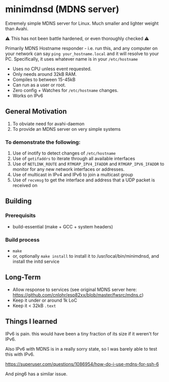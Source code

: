 # minimdnsd (MDNS server)

Extremely simple MDNS server for Linux. Much smaller and lighter weight than Avahi.

⚠️ This has not been battle hardened, or even thoroughly checked ⚠️

Primarily MDNS Hostname responder - i.e. run this, and any computer on your network can say `ping your_hostname.local`  and it will resolve to your PC. Specifically, it uses whatever name is in your `/etc/hostname`

 * Uses no CPU unless event requested.
 * Only needs around 32kB RAM.
 * Compiles to between 15-45kB
 * Can run as a user or root.
 * Zero config + Watches for `/etc/hostname` changes.
 * Works on IPv6

## General Motivation

1. To obviate need for avahi-daemon
2. To provide an MDNS server on very simple systems

### To demonstrate the following:

1. Use of inotify to detect changes of `/etc/hostname`
2. Use of `getifaddrs` to iterate through all available interfaces
3. Use of `NETLINK_ROUTE` and `RTMGRP_IPV4_IFADDR` and `RTMGRP_IPV6_IFADDR` to monitor for any new network interfaces or addresses.
4. Use of multicast in IPv4 and IPv6 to join a multicast group
5. Use of `recvmsg` to get the interface and address that a UDP packet is received on
 
## Building

### Prerequisits
 * build-essential (make + GCC + system headers)

### Build process
 * `make`
 * or, optionally `make install` to install it to /usr/local/bin/minimdnsd, and install the initd service

## Long-Term

 * Allow response to services (see original MDNS server here: https://github.com/cnlohr/esp82xx/blob/master/fwsrc/mdns.c)
 * Keep it under or around 1k LoC
 * Keep it < 32kB `.text`

## Things I learned

IPv6 is pain.  this would have been a tiny fraction of its size if it weren't for IPv6.

Also IPv6 with MDNS is in a really sorry state, so I was barely able to test this with IPv6.

https://superuser.com/questions/1086954/how-do-i-use-mdns-for-ssh-6

And ping6 has a similar issue.

